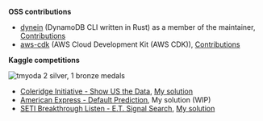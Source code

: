 **OSS contributions**

- [dynein](https://github.com/awslabs/dynein) (DynamoDB CLI written in Rust) as a member of the maintainer, [Contributions](https://github.com/pulls?q=involves%3Atmyoda+org%3Aawslabs+repo%3Adynein)
- [aws-cdk](https://github.com/aws/aws-cdk) (AWS Cloud Development Kit (AWS CDK)), [Contributions](https://github.com/pulls?q=involves%3Atmyoda+org%3Aawslabs+repo%3Adynein](https://github.com/pulls?q=involves%3Atmyoda+repo%3Aaws%2Faws-cdk))


**Kaggle competitions**

![tmyoda](https://road-to-kaggle-grandmaster.vercel.app/api/simple/tmyoda) 2 silver, 1 bronze medals 
-  [Coleridge Initiative - Show US the Data](https://www.kaggle.com/competitions/coleridgeinitiative-show-us-the-data),  [My solution](https://dev.to/tmyoda/kaggle-coleridge-52nd-solution-572h)
- [American Express - Default Prediction](https://www.kaggle.com/competitions/amex-default-prediction),  My solution (WIP)
- [SETI Breakthrough Listen - E.T. Signal Search](https://www.kaggle.com/competitions/seti-breakthrough-listen), [My solution](https://dev.to/tmyoda/kaggle-seti-59th-solution-1c92)


<!--
**tmyoda/tmyoda** is a ✨ _special_ ✨ repository because its `README.md` (this file) appears on your GitHub profile.

Here are some ideas to get you started:

- 🔭 I’m currently working on ...
- 🌱 I’m currently learning ...
- 👯 I’m looking to collaborate on ...
- 🤔 I’m looking for help with ...
- 💬 Ask me about ...
- 📫 How to reach me: ...
- 😄 Pronouns: ...
- ⚡ Fun fact: ...
-->
